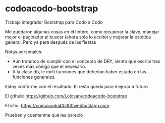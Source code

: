 # codoacodo-bootstrap
Trabajo integrador Bootstrap para Codo a Codo

Me quedaron algunas cosas en el tintero, como recuperar la clave, manejar mejor el paginador al buscar (ahora solo lo oculto) y mejorar la estética general. Pero ya para después de las fiestas

Notas personales:
- Aún tratando de cumplir con el concepto de DRY, siento que escribí tres veces más código que el necesario.
- A la clase db, le metí funciones que deberían haber estado en las funciones generales.

Estoy conforme con el resultado. El resto queda para mejorar a futuro

El github:
https://github.com/Lolosan/codoacodo-bootstrap

El sitio:
https://codoacodo40.000webhostapp.com

Prueben y cuentenme qué les pareció
